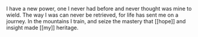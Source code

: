 I have a new power, one I never had before and never thought was mine to wield. The way I was can never be retrieved, for life has sent me on a journey. In the mountains I train, and seize the mastery that [[hope]] and insight made [[my]] heritage.